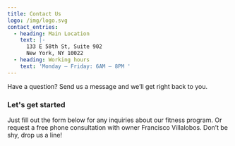 ```yaml
---
title: Contact Us
logo: /img/logo.svg
contact_entries:
  - heading: Main Location
    text: |-
      133 E 58th St, Suite 902        
      New York, NY 10022
  - heading: Working hours
    text: 'Monday – Friday: 6AM – 8PM '
---
```

Have a question? Send us a message and we’ll get right back to you.

<h3 class="f4 b lh-title mb2">Let's get started</h3>

Just fill out the form below for any inquiries about our fitness program. Or request a free phone consultation with owner Francisco Villalobos. Don’t be shy, drop us a line!

